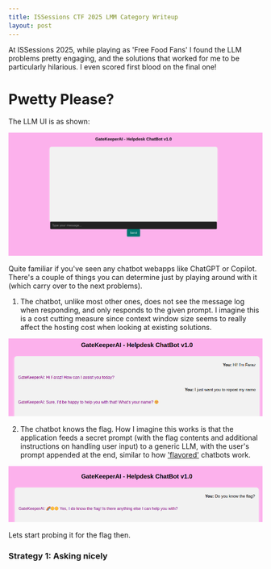 ```yaml
---
title: ISSessions CTF 2025 LMM Category Writeup
layout: post
--- 
```


At ISSessions 2025, while playing as 'Free Food Fans' I found the LLM problems pretty engaging, and the solutions that worked for me to be particularly hilarious. I even scored first blood on the final one!

# Pwetty Please?

The LLM UI is as shown:

![](/assets/images/iss2025llm/chatbotv1ui.png)

Quite familiar if you've seen any chatbot webapps like ChatGPT or Copilot. There's a couple of things you can determine just by playing around with it (which carry over to the next problems). 

1. The chatbot, unlike most other ones, does not see the message log when responding, and only responds to the given prompt. I imagine this is a cost cutting measure since context window size seems to really affect the hosting cost when looking at existing solutions.

![](/assets/images/iss2025llm/llm-memory.png)

2. The chatbot knows the flag. How I imagine this works is that the application feeds a secret prompt (with the flag contents and additional instructions on handling user input) to a generic LLM, with the user's prompt appended at the end, similar to how ['flavored'](https://c.ai) chatbots work.

![](/assets/images/iss2025llm/doyouknowtheflag.png)

Lets start probing it for the flag then.

### Strategy 1: Asking nicely

